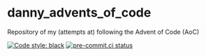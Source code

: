 # danny_advents_of_code
Repository of my (attempts at) following the Advent of Code (AoC)

[![Code style: black](https://img.shields.io/badge/code%20style-black-000000.svg)](https://github.com/psf/black)
[![pre-commit.ci status](https://results.pre-commit.ci/badge/github/matthewfeickert/Advent-of-Code/master.svg)](https://results.pre-commit.ci/latest/github/matthewfeickert/Advent-of-Code/master)
